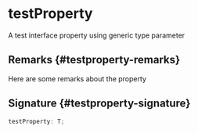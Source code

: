 
# testProperty

A test interface property using generic type parameter

## Remarks {#testproperty-remarks}

Here are some remarks about the property

## Signature {#testproperty-signature}

```typescript
testProperty: T;
```
